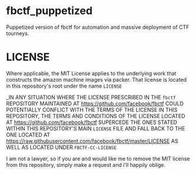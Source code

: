 # fbctf_puppetized
Puppetized version of fbctf for automation and massive deployment of CTF tourneys. 

# LICENSE 
Where applicable, the MIT License applies to the underlying work that constructs the amazon machine images via packer.  That license is located in this repository's root under the name `LICENSE`

_IN ANY SITUATION WHERE THE LICENSE PRESCRIBED IN THE `fbctf` REPOSITORY MAINTAINED AT https://github.com/facebook/fbctf COULD POTENTIALLY CONFLICT WITH THE TERMS OF THE LICENSE IN THIS REPOSITORY, THE TERMS AND CONDITIONS OF THE LICENSE LOCATED AT https://github.com/facebook/fbctf SUPERCEDE THE ONES STATED WITHIN THIS REPOSITORY'S MAIN `LICENSE` FILE AND FALL BACK TO THE ONE LOCATED AT https://raw.githubusercontent.com/facebook/fbctf/master/LICENSE AS WELL AS LOCATED UNDER `FBCTF-CC-LICENSE`

I am not a lawyer, so if you are and would like me to remove the MIT license from this repository, simply make a request and i'll happily oblige. 
